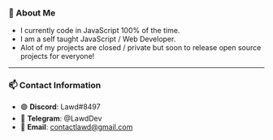 ### 🤖 About Me
- I currently code in JavaScript 100% of the time.
- I am a self taught JavaScript / Web Developer. 
- Alot of my projects are closed / private but soon to release open source projects for everyone!

------------------------------------------------------------------------------------------------------------------------------

### 📫 Contact Information
- 🟣 **Discord**: Lawd#8497
- 🔵 **Telegram**: @LawdDev
- 📄 **Email**: contactlawd@gmail.com
